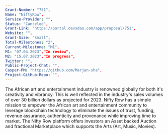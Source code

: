 ```yaml
---
Grant-Number: "751",
Name: "NiftyRow",
Service-Provider: "",
Status: "Canceled",
Grant-Link: "https://portal.devxdao.com/app/proposal/751",
Website: "",
Grant-Size: "Small",
Total-Milestones: "2",
Current-Milestone: "M1",
M1: "07.04.2023","In review",
M2: "15.07.2023","In progress",
Twitter: "",
Public-Project-Chat: "",
Casper-PM: "https://github.com/Marjan-sha",
Project-GitHub-Repo: "",
---
```

<!--lang:en--> 
The African art and entertainment industry is renowned globally for both it's creativity and vibrancy. This is well reflected in the industry's sales volumes of over 30 billion dollars as projected for 2023. Nifty Row has a simple mission to empower the African art and entertainment community to leverage blockchain technology to eliminate the issues of trust, funding, revenue assurance, authenticity and provenance while improving time to market. The Nifty Row platform offers investors an Asset backed Auction and fractional Marketplace which supports the Arts (Art, Music, Movies).
<!--lang:es--] 
La industria africana del arte y el entretenimiento es reconocida mundialmente tanto por su creatividad como por su dinamismo. Esto se refleja bien en los volúmenes de ventas de la industria de más de 30 mil millones de dólares proyectados para 2023. Nifty Row tiene la misión simple de empoderar a la comunidad africana de arte y entretenimiento para aprovechar la tecnología blockchain para eliminar los problemas de confianza, financiación, garantía de ingresos, autenticidad. y procedencia al tiempo que mejora el tiempo de comercialización. La plataforma Nifty Row ofrece a los inversores una subasta respaldada por activos y un mercado fraccional que respalda las artes (arte, música, películas).
<!--lang:de--] 
Die afrikanische Kunst- und Unterhaltungsindustrie ist weltweit für ihre Kreativität und Lebendigkeit bekannt. Dies spiegelt sich deutlich in den für 2023 prognostizierten Umsatzvolumina der Branche von über 30 Milliarden Dollar wider. Nifty Row hat die einfache Mission, die afrikanische Kunst- und Unterhaltungsgemeinschaft in die Lage zu versetzen, die Blockchain-Technologie zu nutzen, um die Probleme von Vertrauen, Finanzierung, Umsatzsicherung und Authentizität zu beseitigen und Herkunft bei gleichzeitiger Verbesserung der Markteinführungszeit. Die Nifty Row-Plattform bietet Anlegern eine Asset-Backed-Auktion und einen Teilmarktplatz, der die Künste (Kunst, Musik, Filme) unterstützt.
<!--lang:fr--] 
testL'industrie africaine de l'art et du divertissement est réputée dans le monde entier pour sa créativité et son dynamisme. Cela se reflète bien dans les volumes de ventes de l'industrie de plus de 30 milliards de dollars, comme prévu pour 2023. Nifty Row a pour mission simple de permettre à la communauté africaine de l'art et du divertissement de tirer parti de la technologie blockchain pour éliminer les problèmes de confiance, de financement, d'assurance des revenus, d'authenticité. et la provenance tout en améliorant le délai de mise sur le marché. La plate-forme Nifty Row offre aux investisseurs une vente aux enchères adossée à des actifs et un marché fractionné qui soutient les arts (art, musique, films).
<!--lang:pl--] 
Afrykański przemysł artystyczny i rozrywkowy jest znany na całym świecie zarówno ze swojej kreatywności, jak i żywiołowości. Jest to dobrze odzwierciedlone w wielkości sprzedaży w branży wynoszącej ponad 30 miliardów dolarów, zgodnie z przewidywaniami na 2023 rok. Nifty Row ma prostą misję polegającą na umożliwieniu afrykańskiej społeczności artystycznej i rozrywkowej wykorzystania technologii blockchain w celu wyeliminowania problemów związanych z zaufaniem, finansowaniem, zapewnieniem przychodów, autentycznością i pochodzenia, przy jednoczesnym skróceniu czasu wprowadzania na rynek. Platforma Nifty Row oferuje inwestorom aukcje zabezpieczone aktywami i ułamkowy rynek, który wspiera sztukę (sztukę, muzykę, filmy).
<!--lang:uk--] 
test
[!--lang:*-->  
